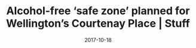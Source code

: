 ---
title: Alcohol-free ‘safe zone’ planned for Wellington’s Courtenay Place | Stuff
url: https://www.stuff.co.nz/national/97778917/alcoholfree-safe-zone-planned-for-wellingtons-courtenay-place
date: 2017-10-18
---